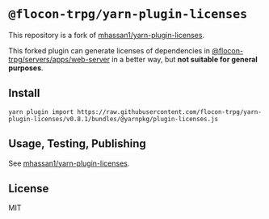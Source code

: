 # `@flocon-trpg/yarn-plugin-licenses`

This repository is a fork of [mhassan1/yarn-plugin-licenses](https://github.com/mhassan1/yarn-plugin-licenses/tree/f2f7f233afb4ef0f6e14dd034909f26256f395de).

This forked plugin can generate licenses of dependencies in [@flocon-trpg/servers/apps/web-server](https://github.com/flocon-trpg/servers/tree/main/apps/web-server) in a better way, but **not suitable for general purposes**.

## Install

```
yarn plugin import https://raw.githubusercontent.com/flocon-trpg/yarn-plugin-licenses/v0.8.1/bundles/@yarnpkg/plugin-licenses.js
```

## Usage, Testing, Publishing

See [mhassan1/yarn-plugin-licenses](https://github.com/mhassan1/yarn-plugin-licenses/tree/f2f7f233afb4ef0f6e14dd034909f26256f395de).

## License

MIT
